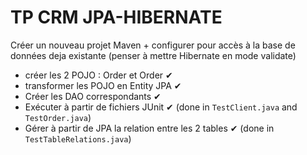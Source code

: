 # TP CRM JPA-HIBERNATE


Créer un nouveau projet Maven + configurer pour accès à la base de données deja existante (penser à mettre Hibernate en mode validate)
- créer les 2 POJO : Order et Order ✔
- transformer les POJO en Entity JPA ✔
- Créer les DAO correspondants ✔
- Exécuter à partir de fichiers JUnit ✔ (done in `TestClient.java` and `TestOrder.java`)
- Gérer à partir de JPA la relation entre les 2 tables ✔ (done in `TestTableRelations.java`)

